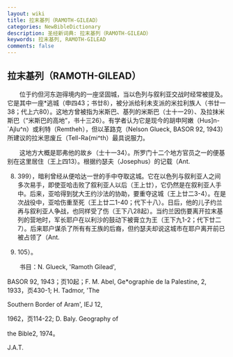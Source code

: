 ```yaml
---
layout: wiki
title: 拉末基列（RAMOTH-GILEAD）
categories: NewBibleDictionary
description: 圣经新词典: 拉末基列（RAMOTH-GILEAD）
keywords: 拉末基列, RAMOTH-GILEAD
comments: false
---
```


## 拉末基列（RAMOTH-GILEAD）

　　位于约但河东迦得境内的一座坚固城，当以色列与叙利亚交战时经常被提及。它是其中一座*逃城（申四43；书廿8），被分派给利未支派的米拉利族人（书廿一38；代上六80）。这地方曾被指为米斯巴、基列的米斯巴（士十一29）、及拉抹米斯巴（“米斯巴的高地”，书十三26）。有学者认为它是现今的胡申阿嫩（Hus]n-`Ajlu^n）或利特（Remtheh），但以革路克（Nelson Glueck, BASOR 92, 1943）所建议的拉米思废丘（Tell-Ra{mi^th）最具说服力。

　　这地方大概是耶弗他的故乡（士十一34）。所罗门十二个地方官员之一的便基别在这里居住（王上四13）。根据约瑟夫（Josephus）的记载（Ant.

8. 399），暗利曾经从便哈达一世的手中夺取这城。它在以色列与叙利亚人之间多次易手，即使亚哈击败了叙利亚人以后（王上廿），它仍然是在叙利亚人手中。后来，亚哈得到犹大王约沙法的协助，要重夺这城（王上廿二3-4）。在是次战役中，亚哈伤重至死（王上廿二1-40；代下十八）。日后，他的儿子约兰再与叙利亚人争战，也同样受了伤（王下八28起）。当约兰因伤要离开拉末基列的营地时，军长耶户在以利沙的鼓动下被膏立为王（王下九1-2；代下廿二7）。后来耶户谋杀了所有有王族的后裔，但约瑟夫却说这城市在耶户离开前已被占领了（Ant.

9. 105）。

　　书目：N. Glueck, 'Ramoth Gilead',

BASOR 92, 1943；页10起；F. M. Abel, Ge*ographie de la Palestine, 2, 1933，页430-1; H. Tadmor, 'The

Southern Border of Aram', IEJ 12,

1962，页114-22; D. Baly. Geography of

the Bible2, 1974。

J.A.T.









